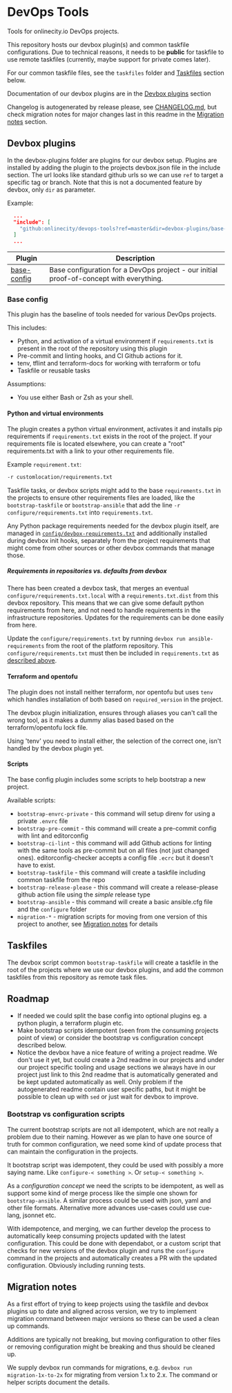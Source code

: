 # DevOps Tools

Tools for onlinecity.io DevOps projects.

This repository hosts our devbox plugin(s) and common taskfile configurations. Due to technical reasons, it needs to be **public** for taskfile to use remote taskfiles (currently, maybe support for private comes later).

For our common taskfile files, see the `taskfiles` folder and [Taskfiles](#taskfiles) section below.

Documentation of our devbox plugins are in the [Devbox plugins](#devbox-plugins) section

Changelog is autogenerated by release please, see [CHANGELOG.md](CHANGELOG.md), but check migration notes for major changes last in this readme in the [Migration notes](#migration-notes) section.

## Devbox plugins

In the devbox-plugins folder are plugins for our devbox setup. Plugins are installed by adding the plugin to the projects devbox.json file in the include section. The url looks like standard github urls so we can use `ref` to target a specific tag or branch. Note that this is not a documented feature by devbox, only `dir` as parameter.

Example:

```json
  ...
  "include": [
    "github:onlinecity/devops-tools?ref=master&dir=devbox-plugins/base-config"
  ]
  ...
```

| Plugin | Description |
| --- | --- |
| [base-config](#base-config) | Base configuration for a DevOps project - our initial proof-of-concept with everything. |

### Base config

This plugin has the baseline of tools needed for various DevOps projects.

This includes:

* Python, and activation of a virtual environment if `requirements.txt` is present in the root of the repository using this plugin
* Pre-commit and linting hooks, and CI Github actions for it.
* tenv, tflint and terraform-docs for working with terraform or tofu
* Taskfile or reusable tasks

Assumptions:

* You use either Bash or Zsh as your shell.

#### Python and virtual environments

The plugin creates a python virtual environment, activates it and installs pip requirements if `requirements.txt` exists in the root of the project. If your requirements file is located elsewhere, you can create a "root" requirements.txt with a link to your other requirements file.

Example `requirement.txt`:

```requirements.txt
-r customlocation/requirements.txt
```

Taskfile tasks, or devbox scripts might add to the base `requirements.txt` in the projects to ensure other requirements files are loaded, like the `bootstrap-taskfile` or `bootstrap-ansible` that add the line `-r configure/requirements.txt` into `requirements.txt`.

Any Python package requirements needed for the devbox plugin itself, are managed in [`config/devbox-requirements.txt`](config/devbox-requirements.txt) and additionally installed during devbox init hooks, separately from the project requirements that might come from other sources or other devbox commands that manage those.

##### Requirements in repositories vs. defaults from devbox

There has been created a devbox task, that merges an eventual `configure/requirements.txt.local` with a `requirements.txt.dist` from this devbox repository. This means that we can give some default python requirements from here, and not need to handle requirements in the infrastructure repositories. Updates for the requirements can be done easily from here.

Update the `configure/requirements.txt` by running `devbox run ansible-requirements` from the root of the platform repository. This `configure/requirements.txt` must then be included in `requirements.txt` as [described above](#python-and-virtual-environments).

#### Terraform and opentofu

The plugin does not install neither terraform, nor opentofu but uses `tenv` which handles installation of both based on `required_version` in the project.

The devbox plugin initialization, ensures through aliases you can't call the wrong tool, as it makes a dummy alias based based on the terraform/opentofu lock file.

Using 'tenv' you need to install either, the selection of the correct one, isn't handled by the devbox plugin yet.

#### Scripts

The base config plugin includes some scripts to help bootstrap a new project.

Available scripts:

* `bootstrap-envrc-private` - this command will setup direnv for using a private `.envrc` file
* `bootstrap-pre-commit` - this command will create a pre-commit config with lint and editorconfig
* `bootstrap-ci-lint` - this command will add Github actions for linting with the same tools as pre-commit but on all files (not just changed ones). editorconfig-checker accepts a config file `.ecrc` but it doesn't have to exist.
* `bootstrap-taskfile` - this command will create a taskfile including common taskfile from the repo
* `bootstrap-release-please` - this command will create a release-please github action file using the _simple_ release type
* `bootstrap-ansible` - this command will create a basic ansible.cfg file and the `configure` folder
* `migration-*` - migration scripts for moving from one version of this project to another, see [Migration notes](#migration-notes) for details

## Taskfiles

The devbox script common `bootstrap-taskfile` will create a taskfile in the root of the projects where we use our devbox plugins, and add the common taskfiles from this repository as remote task files.

## Roadmap

* If needed we could split the base config into optional plugins eg. a python plugin, a terraform plugin etc.
* Make bootstrap scripts idempotent (seen from the consuming projects point of view) or consider the bootstrap vs configuration concept described below.
* Notice the devbox have a nice feature of writing a project readme. We don't use it yet, but could create a 2nd readme in our projects and under our project specific tooling and usage sections we always have in our project just link to this 2nd readme that is automatically generated and be kept updated automatically as well. Only problem if the autogenerated readme contain user specific paths, but it might be possible to clean up with `sed` or just wait for devbox to improve.

### Bootstrap vs configuration scripts

The current bootstrap scripts are not all idempotent, which are not really a problem due to their naming. However as we plan to have one source of truth for common configuration, we need some kind of update process that can maintain the configuration in the projects.

It bootstrap script was idempotent, they could be used with possibly a more saying name. Like `configure-< something >`. Or `setup-< something >`.

As a _configuration concept_ we need the scripts to be idempotent, as well as support some kind of merge process like the simple one shown for `bootstrap-ansible`. A similar process could be used with json, yaml and other file formats. Alternative more advances use-cases could use cue-lang, jsonnet etc.

With idempotence, and merging, we can further develop the process to automatically keep consuming projects updated with the latest configuration. This could be done with dependabot, or a custom script that checks for new versions of the devbox plugin and runs the `configure` command in the projects and automatically creates a PR with the updated configuration. Obviously including running tests.

## Migration notes

As a first effort of trying to keep projects using the taskfile and devbox plugins up to date and aligned across version, we try to implement migration command between major versions so these can be used a clean up commands.

Additions are typically not breaking, but moving configuration to other files or removing configuration might be breaking and thus should be cleaned up.

We supply devbox run commands for migrations, e.g. `devbox run migration-1x-to-2x` for migrating from version 1.x to 2.x. The command or helper scripts document the details.
